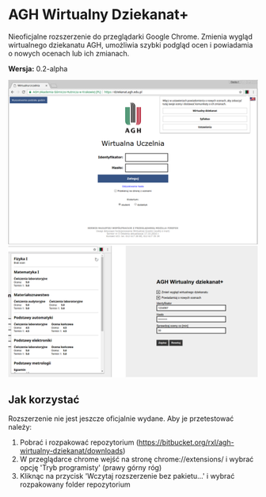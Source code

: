 AGH Wirtualny Dziekanat+
===========

Nieoficjalne rozszerzenie do przeglądarki Google Chrome. Zmienia wygląd wirtualnego dziekanatu AGH, umożliwia szybki podgląd ocen i powiadamia o nowych ocenach lub ich zmianach.  

**Wersja:** 0.2-alpha

![AGH Wirtualny Dziekanat+](images/screenshot_1.png)
![AGH Wirtualny Dziekanat+ - Popup, opcje](images/screenshot_2.png)

Jak korzystać
----------------

Rozszerzenie nie jest jeszcze oficjalnie wydane. Aby je przetestować należy:

1. Pobrać i rozpakować repozytorium (https://bitbucket.org/rxl/agh-wirtualny-dziekanat/downloads)
2. W przeglądarce chrome wejść na stronę chrome://extensions/ i wybrać opcję 'Tryb programisty' (prawy górny róg)
3. Kliknąc na przycisk 'Wczytaj rozszerzenie bez pakietu...' i wybrać rozpakowany folder repozytorium
